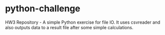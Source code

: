 # python-challenge
HW3 Repository - A simple Python exercise for file IO. 
It uses csvreader and also outputs data to a result file after some simple calculations.
